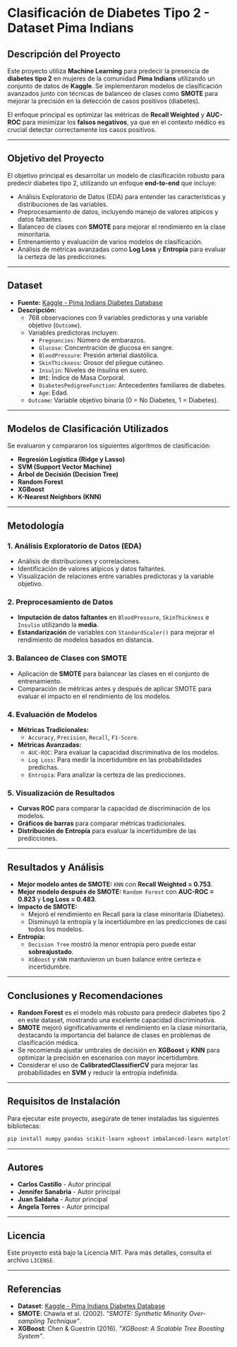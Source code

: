 # **Clasificación de Diabetes Tipo 2 - Dataset Pima Indians**

## **Descripción del Proyecto**
Este proyecto utiliza **Machine Learning** para predecir la presencia de **diabetes tipo 2** en mujeres de la comunidad **Pima Indians** utilizando un conjunto de datos de **Kaggle**. Se implementaron modelos de clasificación avanzados junto con técnicas de balanceo de clases como **SMOTE** para mejorar la precisión en la detección de casos positivos (diabetes).

El enfoque principal es optimizar las métricas de **Recall Weighted** y **AUC-ROC** para minimizar los **falsos negativos**, ya que en el contexto médico es crucial detectar correctamente los casos positivos.

---

## **Objetivo del Proyecto**
El objetivo principal es desarrollar un modelo de clasificación robusto para predecir diabetes tipo 2, utilizando un enfoque **end-to-end** que incluye:
- Análisis Exploratorio de Datos (EDA) para entender las características y distribuciones de las variables.
- Preprocesamiento de datos, incluyendo manejo de valores atípicos y datos faltantes.
- Balanceo de clases con **SMOTE** para mejorar el rendimiento en la clase minoritaria.
- Entrenamiento y evaluación de varios modelos de clasificación.
- Análisis de métricas avanzadas como **Log Loss** y **Entropía** para evaluar la certeza de las predicciones.

---

## **Dataset**
- **Fuente:** [Kaggle - Pima Indians Diabetes Database](https://www.kaggle.com/datasets/uciml/pima-indians-diabetes-database)
- **Descripción:**
  - 768 observaciones con 9 variables predictoras y una variable objetivo (`Outcome`).
  - Variables predictoras incluyen:
    - `Pregnancies`: Número de embarazos.
    - `Glucose`: Concentración de glucosa en sangre.
    - `BloodPressure`: Presión arterial diastólica.
    - `SkinThickness`: Grosor del pliegue cutáneo.
    - `Insulin`: Niveles de insulina en suero.
    - `BMI`: Índice de Masa Corporal.
    - `DiabetesPedigreeFunction`: Antecedentes familiares de diabetes.
    - `Age`: Edad.
  - `Outcome`: Variable objetivo binaria (0 = No Diabetes, 1 = Diabetes).

---

## **Modelos de Clasificación Utilizados**
Se evaluaron y compararon los siguientes algoritmos de clasificación:
- **Regresión Logística (Ridge y Lasso)**
- **SVM (Support Vector Machine)**
- **Árbol de Decisión (Decision Tree)**
- **Random Forest**
- **XGBoost**
- **K-Nearest Neighbors (KNN)**

---

## **Metodología**
### **1. Análisis Exploratorio de Datos (EDA)**
- Análisis de distribuciones y correlaciones.
- Identificación de valores atípicos y datos faltantes.
- Visualización de relaciones entre variables predictoras y la variable objetivo.

### **2. Preprocesamiento de Datos**
- **Imputación de datos faltantes** en `BloodPressure`, `SkinThickness` e `Insulin` utilizando la **media**.
- **Estandarización** de variables con `StandardScaler()` para mejorar el rendimiento de modelos basados en distancia.

### **3. Balanceo de Clases con SMOTE**
- Aplicación de **SMOTE** para balancear las clases en el conjunto de entrenamiento.
- Comparación de métricas antes y después de aplicar SMOTE para evaluar el impacto en el rendimiento de los modelos.

### **4. Evaluación de Modelos**
- **Métricas Tradicionales:**
  - `Accuracy`, `Precision`, `Recall`, `F1-Score`.
- **Métricas Avanzadas:**
  - `AUC-ROC`: Para evaluar la capacidad discriminativa de los modelos.
  - `Log Loss`: Para medir la incertidumbre en las probabilidades predichas.
  - `Entropía`: Para analizar la certeza de las predicciones.

### **5. Visualización de Resultados**
- **Curvas ROC** para comparar la capacidad de discriminación de los modelos.
- **Gráficos de barras** para comparar métricas tradicionales.
- **Distribución de Entropía** para evaluar la incertidumbre de las predicciones.

---

## **Resultados y Análisis**
- **Mejor modelo antes de SMOTE:** `KNN` con **Recall Weighted = 0.753**.
- **Mejor modelo después de SMOTE:** `Random Forest` con **AUC-ROC = 0.823** y **Log Loss = 0.483**.
- **Impacto de SMOTE:**
  - Mejoró el rendimiento en Recall para la clase minoritaria (Diabetes).
  - Disminuyó la entropía y la incertidumbre en las predicciones de casi todos los modelos.
- **Entropía:**
  - `Decision Tree` mostró la menor entropía pero puede estar **sobreajustado**.
  - `XGBoost` y `KNN` mantuvieron un buen balance entre certeza e incertidumbre.

---

## **Conclusiones y Recomendaciones**
- **Random Forest** es el modelo más robusto para predecir diabetes tipo 2 en este dataset, mostrando una excelente capacidad discriminativa.
- **SMOTE** mejoró significativamente el rendimiento en la clase minoritaria, destacando la importancia del balance de clases en problemas de clasificación médica.
- Se recomienda ajustar umbrales de decisión en **XGBoost** y **KNN** para optimizar la precisión en escenarios con mayor incertidumbre.
- Considerar el uso de **CalibratedClassifierCV** para mejorar las probabilidades en **SVM** y reducir la entropía indefinida.

---

## **Requisitos de Instalación**
Para ejecutar este proyecto, asegúrate de tener instaladas las siguientes bibliotecas:
```bash
pip install numpy pandas scikit-learn xgboost imbalanced-learn matplotlib seaborn
```
---
## Autores
- **Carlos Castillo** - Autor principal
- **Jennifer Sanabria** - Autor principal
- **Juan Saldaña** - Autor principal
- **Ángela Torres** - Autor principal

---

## Licencia

Este proyecto está bajo la Licencia MIT. Para más detalles, consulta el archivo `LICENSE`.

---

## Referencias
- **Dataset**: [Kaggle - Pima Indians Diabetes Database](https://www.kaggle.com/datasets/uciml/pima-indians-diabetes-database)
- **SMOTE**: Chawla et al. (2002). *"SMOTE: Synthetic Minority Over-sampling Technique"*.
- **XGBoost**: Chen & Guestrin (2016). *"XGBoost: A Scalable Tree Boosting System"*.



